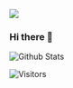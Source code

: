 ![](https://github.com/CHN-ChenYi/CHN-ChenYi/raw/master/chrome___dino_-Google_Chrome_2020-07-20_17-28-59_small.gif)

### Hi there 👋

![Github Stats](https://github-readme-stats.vercel.app/api?username=CHN-ChenYi&show_icons=true&hide_border=true)

![Visitors](https://visitor-badge.laobi.icu/badge?page_id=CHN-ChenYi)

<!--
**CHN-ChenYi/CHN-ChenYi** is a ✨ _special_ ✨ repository because its `README.md` (this file) appears on your GitHub profile.

Here are some ideas to get you started:

- 🔭 I’m currently working on ...
- 🌱 I’m currently learning ...
- 👯 I’m looking to collaborate on ...
- 🤔 I’m looking for help with ...
- 💬 Ask me about ...
- 📫 How to reach me: ...
- 😄 Pronouns: ...
- ⚡ Fun fact: ...
-->
